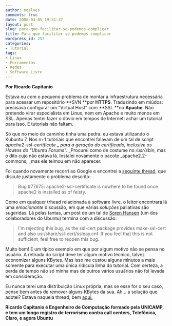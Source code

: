 ```yaml
---
author: mgalves
comments: true
date: 2008-03-05 19:51:37
layout: post
slug: para-que-facilitar-se-podemos-complicar
title: Para que facilitar se podemos complicar
wordpress_id: 257
categories:
- Tutorial
tags:
- Linux
- Ferramentas
- Redes
- Software Livre
---
```


**Por Ricardo Capitanio**

Estava eu com o pequeno problema de montar a infraestrutura necessária para acessar um repositório **SVN  **por **HTTPS**. Traduzindo em miúdos: precisava configurar um "Virtual Host" com **SSL **no **Apache**. Não pretendo virar especialista em Linux, nem em Apache e muito menos em SSL. Apenas tentei fazer o óbvio em tempos de Internet: achar um tutorial para isso. E tutoriais não faltam.

Só que no meio do caminho tinha uma pedra: eu estava utilizando o Kubuntu 7. Nos n+1 tutoriais que encontrei falavam de um tal de script _apache2-ssl-certificate _ para a geração do certificado, inclusive os _Howtos_ do _"Ubuntu Forums".__ _Procurei como de costume no _/usr/sbin_, mas o dito cujo não estava lá. Instalei novamente o pacote _apache2.2-commons,  _mas ele  teimou em não aparecer.

Foi quando novamente recorri ao Google e encontrei a [seguinte thread](https://launchpad.net/ubuntu/+source/apache2/+bug/77675), que discute justamente o problema descrito:


> Bug #77675: apache2-ssl-certificate is nowhere to be found once apache2 is installed as of feisty.


Como em qualquer trhead relacionada à software livre, o leitor encontrará lá uma _emocionante_ discussão, em que várias _soluções_ paliativas são sugeridas. Lá pelas tantas, um post de um tal de [Soren Hansen](https://launchpad.net/%7Eshawarma) (um dos colaboradores do Ubuntu) termina com a discussão:


> I'm rejecting this bug, as the ssl-cert package provides make-ssl-cert and also usr/share/ssl-cert/ssleay.cnf.
> If you feel that this is not sufficient, feel free to reopen this bug.


Muito bem! É um típico exemplo em que por algum motivo não se pensa no usuário.  A retirada do script deve ter algum motivo técnico, talvez economizar alguns KBytes. Mas isso me custou alguns minutos a mais somente para executar uma única ridícula linha do tutorial. Com certeza, a perda de tempo não só minha mas de outros vários usuários não foi levada em consideração.

Eu nunca terei uma distribuição Linux própria, mas se esse for o seu caso, pense bem antes de remover alguns KBytes da sua. Ah... a solução que adotei? Estava naquela thread, bem [aqui.](https://launchpad.net/ubuntu/+source/apache2/+bug/77675/comments/15)

**Ricardo Capitanio é Engenheiro de Computação formado pela UNICAMP, e tem um longo registro de terrorismo contra call centers, Telefônica, Claro, e agora Ubuntu**
